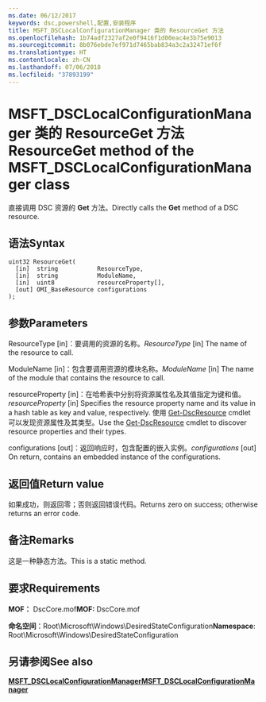 ```yaml
---
ms.date: 06/12/2017
keywords: dsc,powershell,配置,安装程序
title: MSFT_DSCLocalConfigurationManager 类的 ResourceGet 方法
ms.openlocfilehash: 1b74adf2327af2e0f9416f1d00eac4e3b75e9013
ms.sourcegitcommit: 8b076ebde7ef971d7465bab834a3c2a32471ef6f
ms.translationtype: HT
ms.contentlocale: zh-CN
ms.lasthandoff: 07/06/2018
ms.locfileid: "37893199"
---
```

# <a name="resourceget-method-of-the-msftdsclocalconfigurationmanager-class"></a><span data-ttu-id="2b9a3-103">MSFT_DSCLocalConfigurationManager 类的 ResourceGet 方法</span><span class="sxs-lookup"><span data-stu-id="2b9a3-103">ResourceGet method of the MSFT_DSCLocalConfigurationManager class</span></span>

<span data-ttu-id="2b9a3-104">直接调用 DSC 资源的 **Get** 方法。</span><span class="sxs-lookup"><span data-stu-id="2b9a3-104">Directly calls the **Get** method of a DSC resource.</span></span>

## <a name="syntax"></a><span data-ttu-id="2b9a3-105">语法</span><span class="sxs-lookup"><span data-stu-id="2b9a3-105">Syntax</span></span>

```mof
uint32 ResourceGet(
  [in]  string           ResourceType,
  [in]  string           ModuleName,
  [in]  uint8            resourceProperty[],
  [out] OMI_BaseResource configurations
);
```

## <a name="parameters"></a><span data-ttu-id="2b9a3-106">参数</span><span class="sxs-lookup"><span data-stu-id="2b9a3-106">Parameters</span></span>

<span data-ttu-id="2b9a3-107">ResourceType \[in\]：要调用的资源的名称。</span><span class="sxs-lookup"><span data-stu-id="2b9a3-107">*ResourceType* \[in\] The name of the resource to call.</span></span>

<span data-ttu-id="2b9a3-108">ModuleName \[in\]：包含要调用资源的模块名称。</span><span class="sxs-lookup"><span data-stu-id="2b9a3-108">*ModuleName* \[in\] The name of the module that contains the resource to call.</span></span>

<span data-ttu-id="2b9a3-109">resourceProperty \[in\]：在哈希表中分别将资源属性名及其值指定为键和值。</span><span class="sxs-lookup"><span data-stu-id="2b9a3-109">*resourceProperty* \[in\] Specifies the resource property name and its value in a hash table as key and value, respectively.</span></span> <span data-ttu-id="2b9a3-110">使用 [Get-DscResource](/powershell/module/PSDesiredStateConfiguration/Get-DscResource) cmdlet 可以发现资源属性及其类型。</span><span class="sxs-lookup"><span data-stu-id="2b9a3-110">Use the [Get-DscResource](/powershell/module/PSDesiredStateConfiguration/Get-DscResource) cmdlet to discover resource properties and their types.</span></span>

<span data-ttu-id="2b9a3-111">configurations \[out\]：返回响应时，包含配置的嵌入实例。</span><span class="sxs-lookup"><span data-stu-id="2b9a3-111">*configurations* \[out\] On return, contains an embedded instance of the configurations.</span></span>

## <a name="return-value"></a><span data-ttu-id="2b9a3-112">返回值</span><span class="sxs-lookup"><span data-stu-id="2b9a3-112">Return value</span></span>

<span data-ttu-id="2b9a3-113">如果成功，则返回零；否则返回错误代码。</span><span class="sxs-lookup"><span data-stu-id="2b9a3-113">Returns zero on success; otherwise returns an error code.</span></span>

## <a name="remarks"></a><span data-ttu-id="2b9a3-114">备注</span><span class="sxs-lookup"><span data-stu-id="2b9a3-114">Remarks</span></span>

<span data-ttu-id="2b9a3-115">这是一种静态方法。</span><span class="sxs-lookup"><span data-stu-id="2b9a3-115">This is a static method.</span></span>

## <a name="requirements"></a><span data-ttu-id="2b9a3-116">要求</span><span class="sxs-lookup"><span data-stu-id="2b9a3-116">Requirements</span></span>

<span data-ttu-id="2b9a3-117">**MOF：** DscCore.mof</span><span class="sxs-lookup"><span data-stu-id="2b9a3-117">**MOF:** DscCore.mof</span></span>

<span data-ttu-id="2b9a3-118">**命名空间**：Root\Microsoft\Windows\DesiredStateConfiguration</span><span class="sxs-lookup"><span data-stu-id="2b9a3-118">**Namespace**: Root\Microsoft\Windows\DesiredStateConfiguration</span></span>

## <a name="see-also"></a><span data-ttu-id="2b9a3-119">另请参阅</span><span class="sxs-lookup"><span data-stu-id="2b9a3-119">See also</span></span>

[<span data-ttu-id="2b9a3-120">**MSFT_DSCLocalConfigurationManager**</span><span class="sxs-lookup"><span data-stu-id="2b9a3-120">**MSFT_DSCLocalConfigurationManager**</span></span>](msft-dsclocalconfigurationmanager.md)